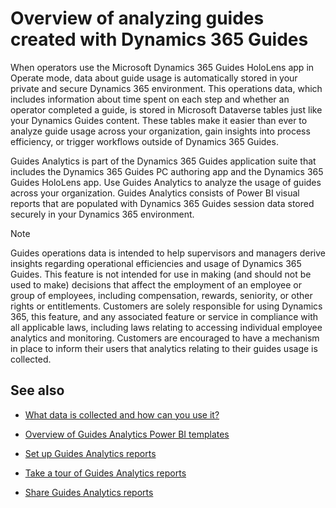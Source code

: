 

# Overview of analyzing guides created with Dynamics 365 Guides 

When operators use the Microsoft Dynamics 365 Guides HoloLens app in Operate mode, data about guide usage is automatically stored in your private and secure Dynamics 365 environment. This  operations data, which includes information about time spent on each step and whether an operator completed a guide, is stored in Microsoft Dataverse tables just like your Dynamics Guides content. These tables make it easier than ever to analyze guide usage across your organization, gain insights into process efficiency, or trigger workflows outside of Dynamics 365 Guides.  

Guides Analytics is part of the  Dynamics 365 Guides application suite that includes the Dynamics 365 Guides PC authoring app and the Dynamics 365 Guides HoloLens app. Use Guides Analytics to analyze the usage of guides across your organization. Guides Analytics consists of Power BI visual reports that are populated with Dynamics 365 Guides session data stored securely in your Dynamics 365 environment. 

> [!NOTE]
> Guides operations data is intended to help supervisors and managers derive insights regarding operational efficiencies and usage of Dynamics 365 Guides. This feature is not intended for use in making (and should not be used to make) decisions that affect the employment of an employee or group of employees, including compensation, rewards, seniority, or other rights or entitlements. Customers are solely responsible for using Dynamics 365, this feature, and any associated feature or service in compliance with all applicable laws, including laws relating to accessing individual employee analytics and monitoring. Customers are encouraged to have a mechanism in place to inform their users that analytics relating to their guides usage is collected. 

## See also

- [What data is collected and how can you use it?](analytics-data-collected.md)

- [Overview of Guides Analytics Power BI templates](analytics-guide.md)

- [Set up Guides Analytics reports](analytics-ga-setup.md)

- [Take a tour of Guides Analytics reports](analytics-ga-reports.md)

- [Share Guides Analytics reports](analytics-ga-share-reports.md)
